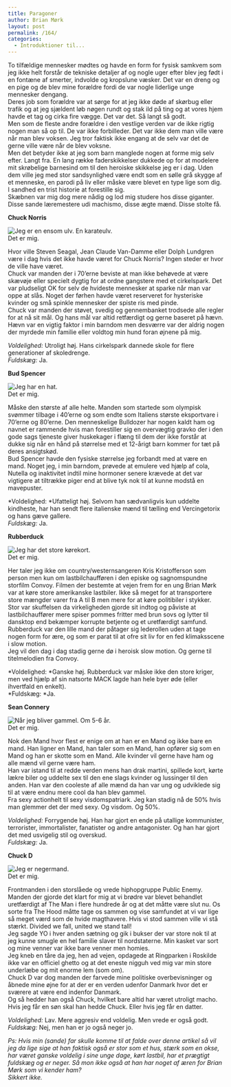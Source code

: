 ```yaml
---
title: Paragoner
author: Brian Mørk
layout: post
permalink: /164/
categories:
  - Introduktioner til...
---
```

To tilfældige mennesker mødtes og havde en form for fysisk samkvem som jeg ikke helt forstår de tekniske detaljer af og nogle uger efter blev jeg født i en fontæne af smerter, indvolde og kropslune væsker. Det var en dreng og en pige og de blev mine forældre fordi de var nogle liderlige unge mennesker dengang.  
Deres job som forældre var at sørge for at jeg ikke døde af skørbug eller trafik og at jeg sjældent løb nøgen rundt og stak ild på ting og at vores hjem havde et tag og cirka fire vægge. Det var det. Så langt så godt.  
Men som de fleste andre forældre i den vestlige verden var de ikke rigtig nogen man så op til. De var ikke forbilleder. Det var ikke dem man ville være når man blev voksen. Jeg tror faktisk ikke engang at de selv var det de gerne ville være når de blev voksne.  
Men det betyder ikke at jeg som barn manglede nogen at forme mig selv efter. Langt fra. En lang række faderskikkelser dukkede op for at modelere mit skrøbelige barnesind om til den heroiske skikkelse jeg er i dag. Uden dem ville jeg med stor sandsynlighed være endt som en sølle grå skygge af et menneske, en parodi på liv eller måske være blevet en type lige som dig. I sandhed en trist historie at forestille sig.  
Skæbnen var mig dog mere nådig og lod mig studere hos disse giganter. Disse sande læremestere udi machismo, disse ægte mænd. Disse stolte få.

**Chuck Norris**

<div class="bitImage bitLeft" style="width: 445px">
  <img src="http://www.abekat.net/images/norris.jpg" alt="Jeg er en ensom ulv. En karateulv." /><br /> Det er mig.
</div>

Hvor ville Steven Seagal, Jean Claude Van-Damme eller Dolph Lundgren være i dag hvis det ikke havde været for Chuck Norris? Ingen steder er hvor de ville have været.  
Chuck var manden der i 70’erne beviste at man ikke behøvede at være skævøje eller specielt dygtig for at ordne gangstere med et cirkelspark. Det var pludseligt OK for selv de hvideste mennesker at sparke når man var oppe at slås. Noget der førhen havde været reserveret for hysteriske kvinder og små spinkle mennesker der spiste ris med pinde.  
Chuck var manden der støvet, svedig og gennembanket trodsede alle regler for at nå sit mål. Og hans mål var altid retfærdigt og gerne baseret på hævn. Hævn var en vigtig faktor i min barndom men desværre var der aldrig nogen der myrdede min familie eller voldtog min hund foran øjnene på mig.

*Voldelighed:* Utroligt høj. Hans cirkelspark dannede skole for flere generationer af skoledrenge.  
*Fuldskæg:* Ja.

**Bud Spencer**

<div class="bitImage bitRight" style="width: 148px">
  <img src="http://www.abekat.net/images/bud.jpg" alt="Jeg har en hat." /><br /> Det er mig.
</div>

Måske den største af alle helte. Manden som startede som olympisk svømmer tilbage i 40’erne og som endte som Italiens største eksportvare i 70’erne og 80’erne. Den menneskelige Bulldozer har nogen kaldt ham og navnet er rammende hvis man forestiller sig en overvægtig gravko der i den gode sags tjeneste giver huskekager i flæng til dem der ikke forstår at dukke sig når en hånd på størrelse med et 12-årigt barn kommer for tæt på deres ansigtskød.  
Bud Spencer havde den fysiske størrelse jeg forbandt med at være en mand. Noget jeg, i min barndom, prøvede at emulere ved hjælp af cola, Nutella og inaktivitet indtil mine hormoner senere krævede at det var vigtigere at tiltrække piger end at blive tyk nok til at kunne modstå en mavepuster.

*Voldelighed: *Ufatteligt høj. Selvom han sædvanligvis kun uddelte kindheste, har han sendt flere italienske mænd til tælling end Vercingetorix og hans gæve gallere.  
*Fuldskæg:* Ja.

**Rubberduck**

<div class="bitImage bitLeft" style="width: 445px">
  <img src="http://www.abekat.net/images/Convoy.jpg" alt="Jeg har det store kørekort." /><br /> Det er mig.
</div>

Her taler jeg ikke om country/westernsangeren Kris Kristofferson som person men kun om lastbilchaufføren i den episke og sagnomspundne storfilm Convoy. Filmen der bestemte at vejen frem for en ung Brian Mørk var at køre store amerikanske lastbiler. Ikke så meget for at transportere store mængder varer fra A til B men mere for at køre politibiler i stykker. Stor var skuffelsen da virkeligheden gjorde sit indtog og påviste at lastbilchauffører mere spiser pommes fritter med brun sovs og lytter til dansktop end bekæmper korrupte betjente og et uretfærdigt samfund.  
Rubberduck var den lille mand der påtager sig lederollen uden at tage nogen form for ære, og som er parat til at ofre sit liv for en fed klimaksscene i slow motion.  
Jeg vil den dag i dag stadig gerne dø i heroisk slow motion. Og gerne til titelmelodien fra Convoy.

*Voldelighed: *Ganske høj. Rubberduck var måske ikke den store kriger, men ved hjælp af sin natsorte MACK lagde han hele byer øde (eller ihvertfald en enkelt).  
*Fuldskæg: *Ja.

**Sean Connery**

<div class="bitImage bitRight" style="width: 435px">
  <img src="http://www.abekat.net/images/sean.jpg" alt="Når jeg bliver gammel. Om 5-6 år." /><br /> Det er mig.
</div>

Nok den Mand hvor flest er enige om at han er en Mand og ikke bare en mand. Han ligner en Mand, han taler som en Mand, han opfører sig som en Mand og han er skotte som en Mand. Alle kvinder vil gerne have ham og alle mænd vil gerne være ham.  
Han var istand til at redde verden mens han drak martini, spillede kort, kørte lækre biler og uddelte sex til den ene slags kvinder og lussinger til den anden. Han var den cooleste af alle mænd da han var ung og udviklede sig til at være endnu mere cool da han blev gammel.  
Fra sexy actionhelt til sexy visdomspatriark. Jeg kan stadig nå de 50% hvis man glemmer det der med sexy. Og visdom. Og 50%.

*Voldelighed:* Forrygende høj. Han har gjort en ende på utallige kommunister, terrorister, immortalister, fanatister og andre antagonister. Og han har gjort det med usvigelig stil og overskud.  
*Fuldskæg:* Ja.

**Chuck D**

<div class="bitImage bitLeft" style="width: 180px">
  <img src="http://www.abekat.net/images/d.JPG" alt="Jeg er negermand." /><br /> Det er mig.
</div>

Frontmanden i den storslåede og vrede hiphopgruppe Public Enemy. Manden der gjorde det klart for mig at vi brødre var blevet behandlet uretfærdigt af The Man i flere hundrede år og at det måtte være slut nu. Os sorte fra The Hood måtte tage os sammen og vise samfundet at vi var lige så meget værd som de hvide magthavere. Hvis vi stod sammen ville vi stå stærkt. Divided we fall, united we stand tall!  
Jeg sagde YO i hver anden sætning og gik i bukser der var store nok til at jeg kunne smugle en hel familie slaver til nordstaterne. Min kasket var sort og mine venner var ikke bare venner men homies.  
Jeg kneb en tåre da jeg, hen ad vejen, opdagede at Ringparken i Roskilde ikke var en officiel ghetto og at det eneste nigguh ved mig var min store underlæbe og mit enorme lem (som om).  
Chuck D var dog manden der farvede mine politiske overbevisninger og åbnede mine øjne for at der er en verden udenfor Danmark hvor det er sværere at være end indenfor Danmark.  
Og så hedder han også Chuck, hvilket bare altid har været utroligt macho. Hvis jeg får en søn skal han hedde Chuck. Eller hvis jeg får en datter.

*Voldelighed:* Lav. Mere aggresiv end voldelig. Men vrede er også godt.  
*Fuldskæg:* Nej, men han er jo også neger jo.

*Ps: Hvis min (sande) far skulle komme til at falde over denne artikel så vil jeg da lige sige at han faktisk også er stor som et hus, stærk som en okse, har været ganske voldelig i sine unge dage, kørt lastbil, har et prægtigt fuldskæg og er neger. Så mon ikke også at han har noget af æren for Brian Mørk som vi kender ham?  
Sikkert ikke.*